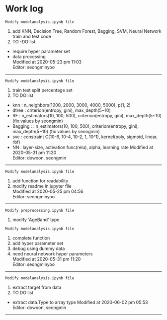 # Work log
`Modify modelanalysis.ipynb file`
1. add KNN, Decision Tree, Random Forest, Bagging, SVM, Neural Network train and test code   
2. TO -DO list   
+ require hyper parameter set   
+ data processing   
Modified at 2020-05-23 pm 11:03   
Editor: seongminyoo   
***
`Modify modelanalysis.ipynb file`
1. train test split percentage set
2. TO DO list
+ knn   : n_neighbors(1000, 2000, 3000, 4000, 5000), p(1, 2)
+ dtree : criterion(entropy, gini), max_depth(5~10)
+ RF    : n_estimators(10, 100, 500), criterion(entropy, gini), max_depth(5~10) (fix values by seongmin)
+ Bagging : : n_estimators(10, 100, 500), criterion(entropy, gini), max_depth(5~10) (fix values by seongmin)
+ svc   : constraint C(10-6, 10-4, 10-2, 1, 10^1), kernel(poly, sigmoid, linear, rbf)
+ NN    : layer-size, activation func(relu), alpha, learning rate 
Modified at 2020-05-31 pm 11:20   
Editor: dowoon, seongmin
***
`Modify modelanalysis.ipynb file`
1. add function for readability   
2. modify readme in jupyter file   
Modified at 2020-05-25 pm 04:56      
Editor: seongminyoo   
***
`Modify preprocessing.ipynb file`
1. modify 'AgeBand' type

`Modify modelanalysis.ipynb file`
1. complete function 
2. add hyper parameter set   
3. debug using dummy data
4. need neural network hyper parameters   
Modified at 2020-05-31 pm 11:20        
Editor: seongminyoo
***
`Modify modelanalysis.ipynb file`
1. extract target from data
2. TO DO list
+ extract data.Type to array type
Modified at 2020-06-02 pm 05:53   
Editor: dowoon, seongmin
***
